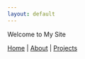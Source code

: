 ```yaml
---
layout: default
---
```

Welcome to My Site

<nav>
  <a href="/">Home</a> |
  <a href="/about/">About</a> |
  <a href="/projects/">Projects</a>
</nav>
